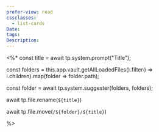 ```yaml
---
prefer-view: read
cssclasses:
  - list-cards
Date: 
tags: 
Description:
---
```

<%*
const title = await tp.system.prompt("Title");

const folders = this.app.vault.getAllLoadedFiles().filter(i => i.children).map(folder => folder.path);

const folder = await tp.system.suggester(folders, folders);

await tp.file.rename(`${title}`)

await tp.file.move(`/${folder}/${title}`)

%>
